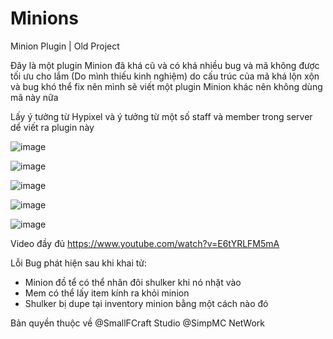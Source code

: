 # Minions

Minion Plugin | Old Project

Đây là một plugin Minion đã khá cũ và có khá nhiều bug và mã không được tối ưu cho lắm (Do mình thiếu kinh nghiệm) 
do cấu trúc của mã khá lộn xộn và bug khó thể fix nên mình sẽ viết một plugin Minion khác nên không dùng mã này nữa

Lấy ý tưởng từ Hypixel và ý tưởng từ một số staff và member trong server dể viết ra plugin này

![image](https://github.com/sfclog/Minions/assets/58846067/d224350a-513d-425d-b4e2-4b2538e5f962)

![image](https://github.com/sfclog/Minions/assets/58846067/64fbedd7-56fa-4922-ae50-41511b1b7875)

![image](https://github.com/sfclog/Minions/assets/58846067/0e2f3bd1-e9f1-4cb0-877b-e98991c80377)

![image](https://github.com/sfclog/Minions/assets/58846067/60c8b2a7-fa6e-4f4f-8709-04a9796fdd65)

![image](https://github.com/sfclog/Minions/assets/58846067/326bc8b1-2566-4099-a8b3-c49b3bb3a86e)


Video đầy đủ https://www.youtube.com/watch?v=E6tYRLFM5mA

Lỗi Bug phát hiện sau khi khai tử:
 + Minion đồ tể có thể nhân đôi shulker khi nó nhặt vào
 + Mem có thể lấy item kính ra khỏi minion
 + Shulker bị dupe tại inventory minion bằng một cách nào đó

Bản quyền thuộc về @SmallFCraft Studio @SimpMC NetWork

